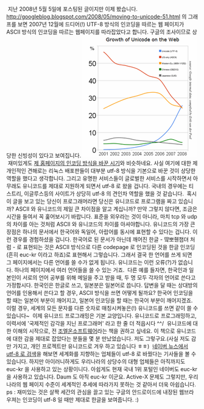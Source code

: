  지난 2008년 5월 5일에 포스팅된 글이지만 이제 봤습니다. <http://googleblog.blogspot.com/2008/05/moving-to-unicode-51.html> 의 그래프를 보면 2007년 12월에 드디어(!) UTF-8 방식의 인코딩을 따르는 웹 페이지가 ASCII 방식의 인코딩을 따르는 웹페이지를 따라잡았다고 합니다. 구글의 조사이므로 상당한 신빙성이 있다고 보여집니다.
<img src="Unicode2.gif.png" width="301" height="320" />
 재미있게도 [제 홈페이지의 인코딩 방식을 바꾼 시기](http://www.wimy.com/tt/120)와 비슷하네요. 사실 여기에 대한 제 개인적인 견해로는 리눅스 배포판들이 대부분 utf-8 방식을 기본으로 바꾼 것이 상당한 역할을 했다고 생각합니다. 그리고 유명한 서비스들이 글로벌한 서비스를 시작하면서 아무래도 유니코드를 제대로 지원하게 되면서 utf-8 로 왔을 겁니다. 국내의 경우에는 티스트리, 이글루스등의 사이트가 상당히 utf-8 의 견인차 역할을 했을 것 같습니다.
 혹시 이 글을 보고 있는 당신이 프로그래머라면 당신은 유니코드로 프로그램을 짜고 있습니까? ASCII 와 유니코드의 제일 큰 차이점을 알고 계십니까? 만약 그렇지 않다면, 조금은 시간을 들여서 꼭 훑어보시기 바랍니다. 표준을 외우라는 것이 아니라, 마치 tcp 와 udp 의 차이를 아는 것처럼 ASCII 와 유니코드의 차이를 아셔야합니다. 유니코드의 가장 큰 장점은 하나의 문서에서 한국어와 독일어, 아랍어를 동시에 표현할 수 있다는 겁니다. 이런 경우를 경험하셨을 겁니다. 한국어로 된 문서가 아닌데 깨어진 한글 - 떀뽀줸챕뎌 처럼 - 로 표현되는 것은 ASCII 방식으로 다른 codepage 로 인코딩된 것을 한글 인코딩(흔히 euc-kr 이라고 하죠)로 표현해서 그렇습니다. 그래서 결국 한 언어를 쓰게 되면 그 페이지에서는 다른 언어를 쓸 수가 없게 됩니다. 유니코드는 이런 오류(?)가 없습니다. 하나의 페이지에서 여러 언어들을 쓸 수 있는 거죠.
 다른 예를 들자면, 한국인과 일본인이 서로의 언어 공부를 위해 메일을 주고 받을 때, 두 명 모두 각자의 언어로 쓴다고 가정합시다. 한국인은 한글로 쓰고, 일본분은 일본어로 씁니다. 답변을 달 때는 상대방의 언어를 인용해서 쓴다고 할 경우, ASCII 방식을 쓰면 어떻게 될까요? 한국어 인코딩을 할 때는 일본어 부분이 깨어지고, 일본어 인코딩을 할 때는 한국어 부분이 깨어지겠죠. 이럴 경우, 세계의 모든 문자를 다른 숫자로 매칭시켜놓은(!) 유니코드를 쓰면 같이 쓸 수 있습니다~
 이제 유니코드 프로그래밍은 기본 교양입니다. 유니코드로 프로그래밍하고, 이력서에 '국제적인 감각을 지닌 프로그래머' 라고 한 줄 더 적읍시다 ^^/
 유니코드에 대한 이해의 시작으로, 전 [조엘온소프트웨어](http://kangcom.com/common/bookinfo/bookinfo.asp?sku=200503170001)라는 책을 권하고 싶네요. 이 책으로 유니코드에 대한 감을 제대로 잡았다는 분들을 몇 분 만났었습니다. 저도 그렇구요.(사실 저도 감만 가지고, 개인 프로젝트만 유니코드로 겨우 하고 있습니다 ㅎㅎ)
 [네이버 뉴스에서 utf-8 로 검색](http://news.naver.com/search/search.naver?rcsection=&query=utf-8)을 해보면 세계화를 지향하는 업체들이 utf-8 로 바꿨다는 기사들을 볼 수 있습니다. 하지만 아이러니하게도 우리나라의 상당수의 대형 업체들은 아직까지도 euc-kr 을 사용하고 있는 상황이니다. 아쉽게도 현재 국내 1위 포털인 네이버도 euc-kr 을 사용하고 있습니다. Daum 도 아직 euc-kr 이군요. Active-X 문제도 그렇지만, 우리나라의 웹 페이지 수준이 세계적인 추세에 따라가지 못하는 것 같아서 더욱 아쉽습니다.
ps : 재미있는 것은 살짝 세간의 관심을 끌고 있는 구글의 안드로이드에 내장된 웹브라우져는 인코딩이 utf-8 일 때만 제대로 한글을 보여줍니다. :)

